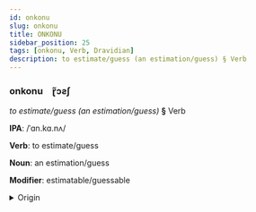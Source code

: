 ```yaml
---
id: onkonu
slug: onkonu
title: ONKONU
sidebar_position: 25
tags: [onkonu, Verb, Dravidian]
description: to estimate/guess (an estimation/guess) § Verb
---
```


### onkonu&emsp;<span kind="abugida">ɽ̃ɔƨʃ</span>

*to estimate/guess (an estimation/guess)* **§** Verb

**IPA**: /ˈɑn.kɑ.nʌ/

**Verb**: to estimate/guess

**Noun**: an estimation/guess

**Modifier**: estimatable/guessable

<details>
    <summary>Origin</summary>
    Telugu అంచనా añcanā /aṁ.ka.nɐː/<br/>
    <em>Dravidian Language Family</em>
</details>